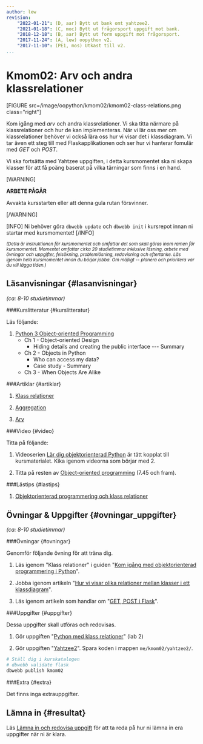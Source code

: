 ```yaml
---
author: lew
revision:
    "2022-01-21": (D, aar) Bytt ut bank omt yahtzee2.
    "2021-01-18": (C, moc) Bytt ut frågorsport uppgift mot bank.
    "2018-12-18": (B, aar) Bytt ut form uppgift mot frågorsport.
    "2017-11-24": (A, lew) oopython v2.
    "2017-11-10": (PE1, mos) Utkast till v2.
...
```

Kmom02: Arv och andra klassrelationer
====================================

[FIGURE src=/image/oopython/kmom02/kmom02-class-relations.png class="right"]

Kom igång med _arv_ och andra klassrelationer. Vi ska titta närmare på klassrelationer och hur de kan implementeras. När vi lär oss mer om klassrelationer behöver vi också lära oss hur vi visar det i klassdiagram. Vi tar även ett steg till med Flaskapplikationen och ser hur vi hanterar fomulär med _GET_ och _POST_.

Vi ska fortsätta med Yahtzee uppgiften, i detta kursmomentet ska ni skapa klasser för att få poäng baserat på vilka tärningar som finns i en hand.

<!--more-->
[WARNING]

**ARBETE PÅGÅR**

Avvakta kursstarten eller att denna gula rutan försvinner.

[/WARNING]

[INFO]
Ni behöver göra `dbwebb update` och `dbwebb init` i kursrepot innan ni startar med kursmomentet!
[/INFO]

<!-- Flytta nedan text till eget dokument/vy/block -->

<small>*(Detta är instruktionen för kursmomentet och omfattar det som skall göras inom ramen för kursmomentet. Momentet omfattar cirka 20 studietimmar inklusive läsning, arbete med övningar och uppgifter, felsökning, problemlösning, redovisning och eftertanke. Läs igenom hela kursmomentet innan du börjar jobba. Om möjligt -- planera och prioritera var du vill lägga tiden.)*</small>



Läsanvisningar  {#lasanvisningar}
---------------------------------

*(ca: 8-10 studietimmar)*


###Kurslitteratur  {#kurslitteratur}

Läs följande:

1. [Python 3 Object-oriented Programming](kunskap/boken-python3-object-oriented-programming)  
    * Ch 1 - Object-oriented Design
        - Hiding details and creating the public interface --- Summary
    * Ch 2 - Objects in Python
        - Who can access my data?
        - Case study - Summary
    * Ch 3 - When Objects Are Alike  



###Artiklar {#artiklar}

1. [Klass relationer](https://atomicobject.com/resources/oo-programming/oo-class-relationships)

1. [Aggregation](https://atomicobject.com/resources/oo-programming/object-oriented-aggregation)

1. [Arv](https://atomicobject.com/resources/oo-programming/object-oriented-interitance.)



###Video  {#video}

Titta på följande:  

1. Videoserien [Lär dig objektorienterad Python](https://www.youtube.com/playlist?list=PLKtP9l5q3ce8cmKXE9Gw1Ra0GaYufGbN7) är tätt kopplat till kursmaterialet. Kika igenom videorna som börjar med 2.

1. Titta på resten av [Object-oriented programming](https://www.youtube.com/watch?v=lbXsrHGhBAU) (7.45 och fram).  


###Lästips {#lastips}

1. [Objektorienterad programmering och klass relationer](https://python-textbok.readthedocs.io/en/1.0/Object_Oriented_Programming.html)



Övningar & Uppgifter  {#ovningar_uppgifter}
-------------------------------------------

*(ca: 8-10 studietimmar)*



###Övningar {#ovningar}

Genomför följande övning för att träna dig.

1. Läs igenom "Klass relationer" i guiden "[Kom igång med objektorienterad programmering i Python](guide/kom-igang-med-objektorienterad-programmering-i-python)".

1. Jobba igenom artikeln "[Hur vi visar olika relationer mellan klasser i ett klassdiagram](kunskap/relationer_klassdiagram)".

1. Läs igenom artikeln som handlar om "[GET, POST i Flask](kunskap/flask-get-post)".



###Uppgifter {#uppgifter}

Dessa uppgifter skall utföras och redovisas.

1. Gör uppgiften "[Python med klass relationer](uppgift/python-med-klass-relationer)" (lab 2)

1. Gör uppgiften "[Yahtzee2](uppgift/yahtzee2)". Spara koden i mappen `me/kmom02/yahtzee2/`.

<!-- 1. Gör uppgiften "[Bank med Flask](uppgift/bank_med_flask)". Spara koden i mappen `me/kmom02/bank/`. -->
<!-- 1. Gör uppgiften "[Frågesport med Flask](uppgift/fragesport_med_flask)". Spara koden i mappen `me/kmom02/bank/`. -->
<!-- 1. Gör uppgiften "[Skapa former](uppgift/skapa-former)". Spara koden i mappen `me/flask/`. -->


```bash
# Ställ dig i kurskatalogen
# dbwebb validate flask
dbwebb publish kmom02
```



###Extra {#extra}

Det finns inga extrauppgifter.


Lämna in  {#resultat}
-----------------------------------------------

Läs [Lämna in och redovisa uppgift](./../redovisa) för att ta reda på hur ni lämna in era uppgifter när ni är klara.
